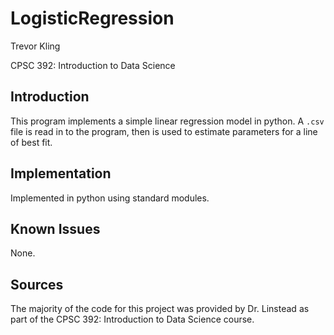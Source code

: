 # LogisticRegression

Trevor Kling

CPSC 392: Introduction to Data Science

## Introduction

This program implements a simple linear regression model in python.  A `.csv` file is read in to the
program, then is used to estimate parameters for a line of best fit.

## Implementation

Implemented in python using standard modules.

## Known Issues

None.

## Sources

The majority of the code for this project was provided by Dr. Linstead as part of the CPSC 392:
Introduction to Data Science course.
